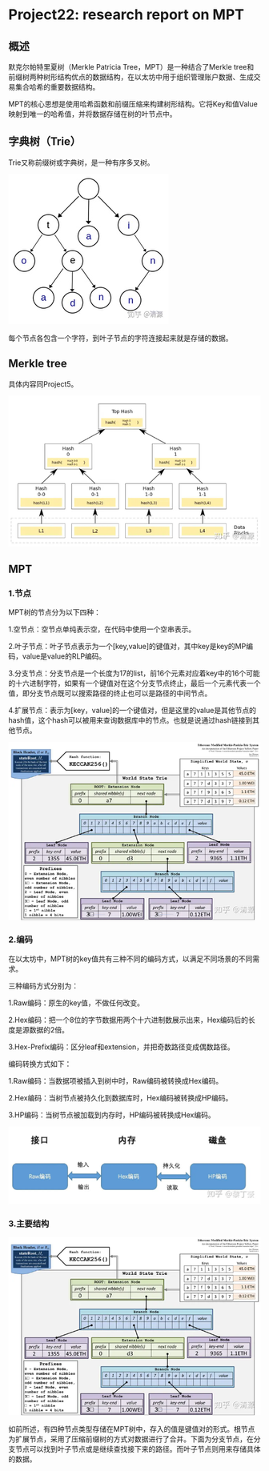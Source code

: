 # Project22: research report on MPT

## 概述

默克尔帕特里夏树（Merkle Patricia Tree，MPT）是一种结合了Merkle tree和前缀树两种树形结构优点的数据结构，在以太坊中用于组织管理账户数据、生成交易集合哈希的重要数据结构。

MPT的核心思想是使用哈希函数和前缀压缩来构建树形结构。它将Key和值Value映射到唯一的哈希值，并将数据存储在树的叶节点中。

## 字典树（Trie）

Trie又称前缀树或字典树，是一种有序多叉树。

![Alt text](3.png)

每个节点各包含一个字符，到叶子节点的字符连接起来就是存储的数据。

## Merkle tree

具体内容同Project5。

![Alt text](4.png)

## MPT

### 1.节点

MPT树的节点分为以下四种：

1.空节点：空节点单纯表示空，在代码中使用一个空串表示。

2.叶子节点：叶子节点表示为一个[key,value]的键值对，其中key是key的MP编码，value是value的RLP编码。

3.分支节点：分支节点是一个长度为17的list，前16个元素对应着key中的16个可能的十六进制字符，如果有一个键值对在这个分支节点终止，最后一个元素代表一个值，即分支节点既可以搜索路径的终止也可以是路径的中间节点。

4.扩展节点：表示为[key，value]的一个键值对，但是这里的value是其他节点的hash值，这个hash可以被用来查询数据库中的节点。也就是说通过hash链接到其他节点。

![Alt text](1.png)

### 2.编码

在以太坊中，MPT树的key值共有三种不同的编码方式，以满足不同场景的不同需求。

三种编码方式分别为：

1.Raw编码：原生的key值，不做任何改变。

2.Hex编码：把一个8位的字节数据用两个十六进制数展示出来，Hex编码后的长度是源数据的2倍。

3.Hex-Prefix编码：区分leaf和extension，并把奇数路径变成偶数路径。

编码转换方式如下：

1.Raw编码：当数据项被插入到树中时，Raw编码被转换成Hex编码。

2.Hex编码：当树节点被持久化到数据库时，Hex编码被转换成HP编码。

3.HP编码：当树节点被加载到内存时，HP编码被转换成Hex编码。

![Alt text](2.png)

### 3.主要结构

![Alt text](1.png)

如前所述，有四种节点类型存储在MPT树中，存入的值是键值对的形式。根节点为扩展节点，采用了压缩前缀树的方式对数据进行了合并。下面为分支节点，在分支节点可以找到叶子节点或是继续查找接下来的路径。而叶子节点则用来存储具体的数据。
